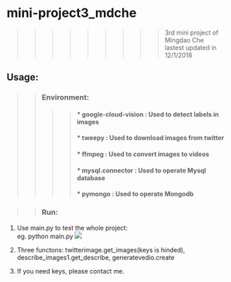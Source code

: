 mini-project3_mdche
======
>>>>>>>>>3rd mini project of Mingdao Che  
>>>>>>>>>lastest updated in 12/1/2018  


## Usage:

>> ### Environment:
>>>> ####  * google-cloud-vision : Used to detect labels in images
>>>> ####  * tweepy : Used to download images from twitter
>>>> ####  * ffmpeg : Used to convert images to videos
>>>> ####  * mysql.connector : Used to operate Mysql database
>>>> ####  * pymongo : Used to operate Mongodb


>> ### Run:

1. Use main.py to test the whole project:  
      eg. python main.py
![](https://github.com/guodongxiaren/ImageCache/raw/master/Logo/foryou.gif)  

2. Three functons: twitterimage.get_images(keys is hinded), describe_images1.get_describe, generatevedio.create  
3. If you need keys, please contact me.  
